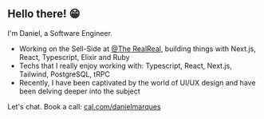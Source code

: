 ## Hello there! 😁

I'm Daniel, a Software Engineer.

- Working on the Sell-Side at [@The RealReal](https://www.therealreal.com), building things with Next.js, React, Typescript, Elixir and Ruby
- Techs that I really enjoy working with: Typescript, React, Next.js, Tailwind, PostgreSQL, tRPC
- Recently, I have been captivated by the world of UI/UX design and have been delving deeper into the subject

Let's chat. Book a call: [cal.com/danielmarques](https://cal.com/danielmarques)
